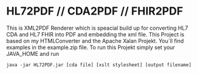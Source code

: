 # HL72PDF // CDA2PDF // FHIR2PDF
This is XML2PDF Renderer which is speacial build up for converting HL7 CDA and HL7 FHIR into PDF and embedding the xml file.
This Project is based on my HTMLConverter and the Apache Xalan Projekt.
You´ll find examples in the example.zip file.
To run this Projekt simply set your JAVA_HOME and run

```
java -jar HL72PDF.jar [cda file] [xslt stylesheet] [output filename]
```



